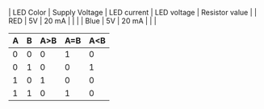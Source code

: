 
| LED Color | Supply Voltage | LED current |  LED voltage  | Resistor value |
|    RED    |       5V       |    20 mA    |               |                |
|    Blue   |       5V       |    20 mA    |               |                |


| A | B | A>B | A=B | A<B |
|---|---|-----|-----|-----|
| 0 | 0 |  0  |  1  |  0  |
| 0 | 1 |  0  |  0  |  1  |
| 1 | 0 |  1  |  0  |  0  |
| 1 | 1 |  0  |  1  |  0  |
